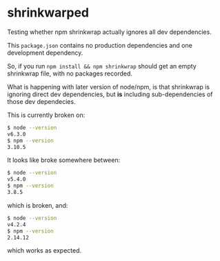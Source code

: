 # shrinkwarped

Testing whether npm shrinkwrap actually ignores all dev dependencies.

This `package.json` contains no production dependencies and one development dependency.

So, if you run `npm install && npm shrinkwrap` should get an empty shrinkwrap file, with no packages recorded.

What is happening with later version of node/npm, is that shrinkwrap is ignoring direct dev dependencies, but **is** including sub-dependencies of those dev dependecies.

This is currently broken on:

```sh
$ node --version
v6.3.0
$ npm --version
3.10.5
```

It looks like broke somewhere between:

```sh
$ node --version
v5.4.0
$ npm --version
3.8.5
```

which is broken, and:

```sh
$ node --version
v4.2.4
$ npm --version
2.14.12
```

which works as expected.
